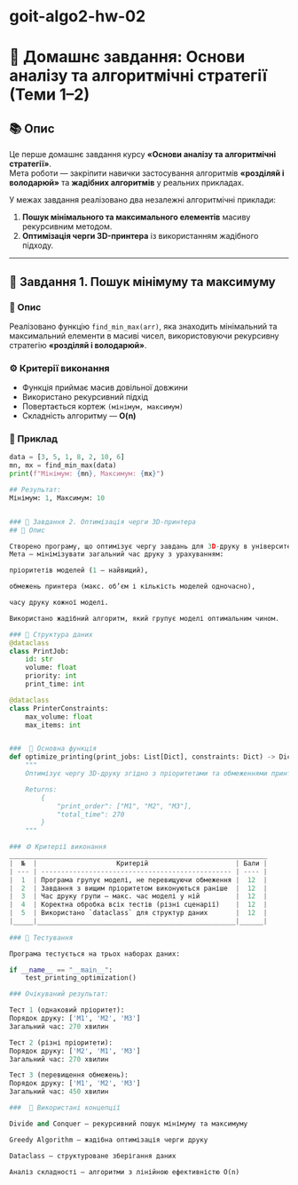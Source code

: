 # goit-algo2-hw-02

# 🧠 Домашнє завдання: Основи аналізу та алгоритмічні стратегії (Теми 1–2)

## 📚 Опис

Це перше домашнє завдання курсу **«Основи аналізу та алгоритмічні стратегії»**.  
Мета роботи — закріпити навички застосування алгоритмів **«розділяй і володарюй»** та **жадібних алгоритмів** у реальних прикладах.

У межах завдання реалізовано два незалежні алгоритмічні приклади:
1. **Пошук мінімального та максимального елементів** масиву рекурсивним методом.  
2. **Оптимізація черги 3D-принтера** із використанням жадібного підходу.

---

## 🧩 Завдання 1. Пошук мінімуму та максимуму

### 📖 Опис
Реалізовано функцію `find_min_max(arr)`, яка знаходить мінімальний та максимальний елементи в масиві чисел, використовуючи рекурсивну стратегію **«розділяй і володарюй»**.

### ⚙️ Критерії виконання
- Функція приймає масив довільної довжини  
- Використано рекурсивний підхід  
- Повертається кортеж `(мінімум, максимум)`  
- Складність алгоритму — **O(n)**

### 🧮 Приклад
```python
data = [3, 5, 1, 8, 2, 10, 6]
mn, mx = find_min_max(data)
print(f"Мінімум: {mn}, Максимум: {mx}")

## Результат: 
Мінімум: 1, Максимум: 10


### 🧩 Завдання 2. Оптимізація черги 3D-принтера
## 📖 Опис

Створено програму, що оптимізує чергу завдань для 3D-друку в університетській лабораторії.
Мета — мінімізувати загальний час друку з урахуванням:

пріоритетів моделей (1 — найвищий),

обмежень принтера (макс. об’єм і кількість моделей одночасно),

часу друку кожної моделі.

Використано жадібний алгоритм, який групує моделі оптимальним чином.

### 🧱 Структура даних
@dataclass
class PrintJob:
    id: str
    volume: float
    priority: int
    print_time: int

@dataclass
class PrinterConstraints:
    max_volume: float
    max_items: int


###  🚀 Основна функція
def optimize_printing(print_jobs: List[Dict], constraints: Dict) -> Dict:
    """
    Оптимізує чергу 3D-друку згідно з пріоритетами та обмеженнями принтера.

    Returns:
        {
            "print_order": ["M1", "M2", "M3"],
            "total_time": 270
        }
    """

### ⚙️ Критерії виконання 
_________________________________________________________________
|  №  |                    Критерій                      | Бали |
| --- | ------------------------------------------------ | ---- |
|  1  | Програма групує моделі, не перевищуючи обмеження |  12  |
|  2  | Завдання з вищим пріоритетом виконуються раніше  |  12  |
|  3  | Час друку групи — макс. час моделі у ній         |  12  |
|  4  | Коректна обробка всіх тестів (різні сценарії)    |  12  |
|  5  | Використано `dataclass` для структур даних       |  12  |
|_____|__________________________________________________|______|
    
### 🧪 Тестування

Програма тестується на трьох наборах даних:

if __name__ == "__main__":
    test_printing_optimization()

### Очікуваний результат:

Тест 1 (однаковий пріоритет):
Порядок друку: ['M1', 'M2', 'M3']
Загальний час: 270 хвилин

Тест 2 (різні пріоритети):
Порядок друку: ['M2', 'M1', 'M3']
Загальний час: 270 хвилин

Тест 3 (перевищення обмежень):
Порядок друку: ['M1', 'M2', 'M3']
Загальний час: 450 хвилин   

###  🧠 Використані концепції

Divide and Conquer — рекурсивний пошук мінімуму та максимуму

Greedy Algorithm — жадібна оптимізація черги друку

Dataclass — структуроване зберігання даних

Аналіз складності — алгоритми з лінійною ефективністю O(n)  